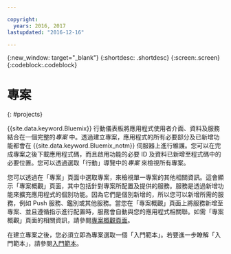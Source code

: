 ```yaml
---

copyright:
  years: 2016, 2017
lastupdated: "2016-12-16"

---
```

{:new_window: target="_blank"}
{:shortdesc: .shortdesc}
{:screen:.screen}
{:codeblock:.codeblock}

# 專案
{: #projects}

{{site.data.keyword.Bluemix}} 行動儀表板將應用程式使用者介面、資料及服務結合在一個完整的*專案* 中。透過建立專案，應用程式的所有必要部分及已新增功能都會在 {{site.data.keyword.Bluemix_notm}} 伺服器上進行維護。您可以在完成專案之後下載應用程式碼，而且啟用功能的必要 ID 及資料已新增至程式碼中的必要位置。您可以透過選取「行動」導覽中的*專案* 來檢視所有專案。  

您可以透過在「專案」頁面中選取專案，來檢視單一專案的其他相關資訊。這會顯示「專案概觀」頁面，其中包括針對專案所配置及提供的服務。服務是透過新增功能來擴充應用程式的個別功能。因為它們是個別新增的，所以您可以新增所需的服務，例如 Push 服務、鑑別或其他服務。當您在「專案概觀」頁面上將服務新增至專案、並且遵循指示進行配置時，服務會自動與您的應用程式相關聯。如需「專案概觀」頁面的相關資訊，請參閱[專案概觀頁面](project_overview_page.html)。

在建立專案之後，您必須立即為專案選取一個「入門範本」。若要進一步瞭解「入門範本」，請參閱[入門範本](starters.html)。
